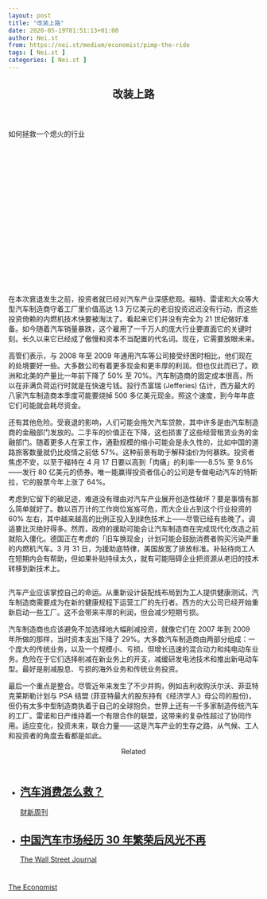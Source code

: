 ```yaml
---
layout: post
title: "改装上路"
date: 2020-05-19T01:51:13+01:00
author: Nei.st
from: https://nei.st/medium/economist/pimp-the-ride
tags: [ Nei.st ]
categories: [ Nei.st ]
---
```


<article class="post-19985 post type-post status-publish format-standard hentry category-economist" id="post-19985"> <header class="page-header medium Archives"><div class="page-header__image"></div><div class="page-header__content"><h1 class="page-title text-align-center">改装上路</h1></div> </header><div class="entry-content aesop-entry-content" id="post-19985-content"><link as="font" crossorigin="anonymous" href="//cdn.jsdelivr.net/gh/0nd1jyU39XQ/_/glyph/font-face/0uIzqoZjSuJfvSBnvgXTcApMtcVhMcpr.woff" rel="preload" type="font/woff"/><link as="font" crossorigin="anonymous" href="//cdn.jsdelivr.net/gh/0nd1jyU39XQ/_/glyph/font-face/1sTnSLZWDKucPX6SAk.woff" rel="preload" type="font/woff"/><p class="blog-post__description">如何拯救一个熄火的行业</p><span id="more-19985"></span><div class="navigation__primary-inner"> <a class="economist__link-logo" href="//nei.st/medium/economist"></a></div><div class="container img component-image"><div class="aspectRatioPlaceholder" style="padding-bottom:56.25%;height: 0;"><div class="progressiveMedia" data-height="720" data-width="1280"> <img alt="" class="progressiveMedia-image" data-src="https://cdn.jsdelivr.net/gh/0nd1jyU39XQ/_/img/1/20200425_LDP501.jpg" src="https://cdn.jsdelivr.net/gh/0nd1jyU39XQ/_/img/1/20200425_LDP501.jpg"/></div></div></div><p>在本次衰退发生之前，投资者就已经对汽车产业深感悲观。福特、雷诺和大众等大型汽车制造商守着工厂里价值高达 1.3 万亿美元的老旧投资迟迟没有行动，而这些投资倚赖的内燃机技术快要被淘汰了。看起来它们并没有完全为 21 世纪做好准备。如今随着汽车销量暴跌，这个雇用了一千万人的庞大行业要直面它的关键时刻。长久以来它已经成了傲慢和资本不当配置的代名词。现在，它需要放眼未来。</p><p>高管们表示，与 2008 年至 2009 年通用汽车等公司接受纾困时相比，他们现在的处境要好一些。大多数公司有着更多现金和更丰厚的利润。但也仅此而已了。欧洲和北美的产量比一年前下降了 50% 至 70%。汽车制造商的固定成本很高，所以在非满负荷运行时就是在快速亏钱。投行杰富瑞 (Jefferies) 估计，西方最大的八家汽车制造商本季度可能要烧掉 500 多亿美元现金。照这个速度，到今年年底它们可能就会耗尽资金。</p><p>还有其他危险。受衰退的影响，人们可能会拖欠汽车贷款，其中许多是由汽车制造商的金融部门发放的。二手车的价值正在下降，这也损害了这些经营租赁业务的金融部门。随着更多人在家工作，通勤规模的缩小可能会是永久性的，比如中国的道路旅客数量就仍比疫情之前低 57%。这种前景有助于解释油价为何暴跌。投资者焦虑不安，以至于福特在 4 月 17 日要以高到「肉痛」的利率——8.5% 至 9.6%——发行 80 亿美元的债券。唯一能赢得投资者信心的公司是专做电动汽车的特斯拉，它的股票今年上涨了 64%。</p><p>考虑到它留下的碳足迹，难道没有理由对汽车产业展开创造性破坏？要是事情有那么简单就好了。数以百万计的工作岗位岌岌可危，而大企业占到这个行业投资的 60% 左右，其中越来越高的比例正投入到绿色技术上——尽管已经有些晚了。调适要比灭绝好得多。然而，政府的援助可能会让汽车制造商在完成现代化改造之前就陷入僵化。德国正在考虑的「旧车换现金」计划可能会鼓励消费者购买污染严重的内燃机汽车。3 月 31 日，为援助底特律，美国放宽了排放标准。补贴待岗工人在短期内会有帮助，但如果补贴持续太久，就有可能阻碍企业把资源从老旧的技术转移到新技术上。</p><div class="container img"><figure class="image-rightalign"><div class="aspectRatioPlaceholder"><div class="progressiveMedia" data-height="468" data-width="608"> <img alt="" class="progressiveMedia-image lazyload" data-src="https://cdn.jsdelivr.net/gh/0nd1jyU39XQ/_/img/1/20200425_LDC323.png" id="zoom-default" src="https://cdn.jsdelivr.net/gh/0nd1jyU39XQ/_/img/1/20200425_LDC323.png"/></div></div></figure></div><p>汽车产业应该掌控自己的命运。从重新设计装配线布局到为工人提供健康测试，汽车制造商需要成为在新的健康规程下运营工厂的先行者。西方的大公司已经开始重新启动一些工厂。这不会带来丰厚的利润，但会减少短期亏损。</p><div class="code-block code-block-1" style="margin: 8px 0; clear: both;"><div class="container ads_KbHEVhh8Rw"><div class="card card--blog post-sidebar"><div class="card-body"><div class="logo_ngcontent-kty-0"> </div><div class="iframe-blocker U6XAMK63Vh00WqvF2BacIQ"><div class="background-h60B"> </div><div class="WumZiPCS4MeMw4pxQ"> </div></div></div><div class="card-footer"><div class="card-footer-wrapper" layout="row bottom-left"></div></div></div></div></div><p>汽车制造商也应该避免不加选择地大幅削减投资，就像它们在 2007 年到 2009 年所做的那样，当时资本支出下降了 29%。大多数汽车制造商由两部分组成：一个庞大的传统业务，以及一个规模小、亏损，但增长迅速的混合动力和纯电动车业务。危险在于它们选择削减在新业务上的开支，减缓研发电池技术和推出新电动车型。最好是削减股息、亏损的海外业务和传统业务投资。</p><p>最后一个重点是整合。尽管近年来发生了不少并购，例如吉利收购沃尔沃、菲亚特克莱斯勒计划与 PSA 结盟 (菲亚特最大的股东持有《经济学人》母公司的股份)，但仍有太多中型制造商执着于自己的全球抱负。世界上还有一千多家制造传统汽车的工厂。雷诺和日产维持着一个有限合作的联盟，这带来的复杂性超过了协同作用。适应变化，投资未来，联合力量——这是汽车产业的生存之路，从气候、工人和投资者的角度去看都是如此。</p><section class="jsx-1092709871 collection"> <header class="jsx-1092709871 container"> <span class="jsx-65431776 text-icon text-right size-md spacing-xxtight weight-medium"> <span class="jsx-65431776 text"><span class="jsx-1092709871">Related</span></span></span> </header><ul class="jsx-1092709871 collection-list"><li class="jsx-1092709871"> <section class="jsx-2013367371 container"><div class="jsx-2013367371 content no-cover type-collection"><div class="jsx-2013367371 left"> <a class="jsx-2013367371" href="https://nei.st/medium/caixin/cw902j"><h2 class="jsx-2996311878 sidebar">汽车消费怎么救？</h2></a> <footer class="jsx-2917334530 actions"><div class="jsx-2917334530 left"> <span class="jsx-2917334530 space-right"> <section class="jsx-1911640393"> <a class="jsx-1911640393 container text-normal spacing-xtight text-small" href="https://nei.st/medium/caixin"><div aria-hidden="true" class="jsx-2557283682 avatar xxsmall" style="background-color: #1f286f"></div><span class="jsx-1911640393 name">财新周刊</span></a> </section></span></div> </footer></div></div> </section></li><li class="jsx-1092709871"> <section class="jsx-2013367371 container"><div class="jsx-2013367371 content no-cover type-collection"><div class="jsx-2013367371 left"> <a class="jsx-2013367371" href="https://nei.st/medium/wsj/chinas-auto-market-stumbles-after-30-year-boom"><h2 class="jsx-2996311878 sidebar">中国汽车市场经历 30 年繁荣后风光不再</h2></a> <footer class="jsx-2917334530 actions"><div class="jsx-2917334530 left"> <span class="jsx-2917334530 space-right"> <section class="jsx-1911640393"> <a class="jsx-1911640393 container text-normal spacing-xtight text-small" href="https://nei.st/medium/wsj"><div aria-hidden="true" class="jsx-2557283682 avatar xxsmall" style="background-color: #2574C8"></div><span class="jsx-1911640393 name">The Wall Street Journal</span></a> </section></span></div> </footer></div></div> </section></li></ul> </section><div class="container ag ah"><div class="fe n el"><a class="dt du bn bo bp bq br bs bt bu dv dw bx by dx dy" href="https://nei.st/medium/economist?source=https://www.economist.com/leaders/2020/04/25/the-car-industry-faces-a-short-term-crisis-and-long-term-decline" rel="noopener noreferrer nofollow"><div class="c ff fg ag ah fh el fi fj ce fk fl fm fn fo fp fq fr fs ft fu"><div class="bs em en eo ep eq fv ah fw fg ag bm eu fx q fy fz p ac"></div></div></a></div></div><div class="code-block code-block-2" style="margin: 8px 0; clear: both;"> <br/><div class="container ads_KbHEVhh8Rw"><div class="card card--blog post-sidebar"><div class="card-body"><div class="logo_ngcontent-kty-0"> </div><div class="iframe-blocker U6XAMK63Vh00WqvF2BacIQ"><div class="background-h60B"> </div><div class="WumZiPCS4MeMw4pxQ"> </div></div></div><div class="card-footer"><div class="card-footer-wrapper" layout="row bottom-left"></div></div></div></div></div></div> <footer class="entry-footer"><div class="categories icon-link"><a href="https://nei.st/category/medium/economist" rel="category tag">The Economist</a></div> </footer> </article>
